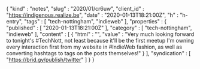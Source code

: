 {
  "kind" : "notes",
  "slug" : "2020/01/cr6uw",
  "client_id" : "https://indigenous.realize.be",
  "date" : "2020-01-13T18:21:00Z",
  "h" : "h-entry",
  "tags" : [ "tech-nottingham", "indieweb" ],
  "properties" : {
    "published" : [ "2020-01-13T18:21:00Z" ],
    "category" : [ "tech-nottingham", "indieweb" ],
    "content" : [ {
      "html" : "",
      "value" : "Very much looking forward to tonight's #TechNott, not least because it'll be the first meetup I'm owning every interaction first from my website in #IndieWeb fashion, as well as converting hashtags to tags on the posts themselves!"
    } ],
    "syndication" : [ "https://brid.gy/publish/twitter" ]
  }
}
